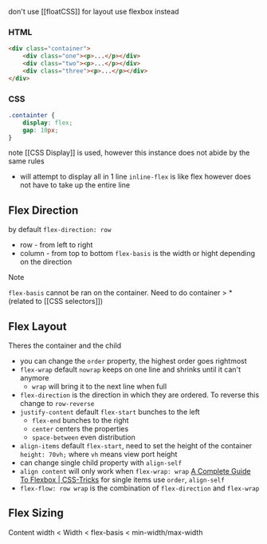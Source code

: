 don't use [[floatCSS]] for layout use flexbox instead

### HTML
```html
<div class="container">
    <div class="one"><p>...</p></div>
    <div class="two"><p>...</p></div>
    <div class="three"><p>...</p></div>
</div>
```
### CSS
```css
.containter {
    display: flex;
    gap: 10px;
}
```
note [[CSS Display]] is used, however this instance does not abide by the same rules 

- will attempt to display all in 1 line
`inline-flex` is like flex however does not have to take up the entire line

## Flex Direction
by default `flex-direction: row`
- row - from left to right
- column - from top to bottom
`flex-basis` is the width or hight depending on the direction 
>[!NOTE]
>`flex-basis` cannot be ran on the container. Need to do container > *
> (related to [[CSS selectors]])

## Flex Layout
Theres the container and the child
- you can change the `order` property, the highest order goes rightmost
- `flex-wrap` default `nowrap` keeps on one line and shrinks until it can't anymore
	- `wrap` will bring it to the next line when full
- `flex-direction` is the direction in which they are ordered. To reverse this change to `row-reverse`
- `justify-content` default `flex-start` bunches to the left
	- `flex-end` bunches to the right
	- `center` centers the properties
	- `space-between` even distribution
- `align-items` default `flex-start`, need to set the height of the container `height: 70vh;` where `vh` means view port height
- can change single child property with `align-self`
- `align content` will only work when `flex-wrap: wrap`
[A Complete Guide To Flexbox | CSS-Tricks](https://css-tricks.com/snippets/css/a-guide-to-flexbox/)
for single items use `order`, `align-self`
- `flex-flow: row wrap` is the combination of `flex-direction` and `flex-wrap`

## Flex Sizing
Content width < Width < flex-basis < min-width/max-width
